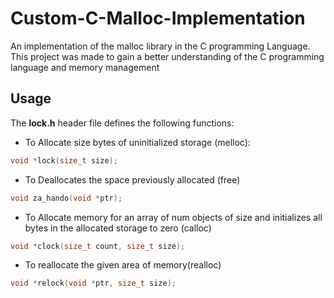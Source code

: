 # Custom-C-Malloc-Implementation
An implementation of the malloc library in the C programming Language. This project was made to gain a better understanding of the C programming language and memory management

## Usage

The **lock.h** header file defines the following functions:

- To Allocate size bytes of uninitialized storage (melloc):

```c 
void *lock(size_t size);
```

- To Deallocates the space previously allocated (free)

```c 
void za_hando(void *ptr);
```

- To Allocate memory for an array of num objects of size and initializes all bytes in the allocated storage to zero (calloc)

```c 
void *clock(size_t count, size_t size);
```

- To reallocate the given area of memory(realloc)

```c 
void *relock(void *ptr, size_t size);
```
